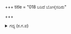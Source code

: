 +++
title = "018 ಬರಿದೆ ಬೋಳೈಸದಿರು"

+++

<details><summary>ಗದ್ಯ (ಕ.ಗ.ಪ) </summary>

18. ಸುಮ್ಮನೆ ಸಮಾಧಾನ ಮಾಡಬೇಡ. ಕಾರ್ಯದ ಹೊರೆ ಏನು ಅದನ್ನು ಹೇಳು. ತೋರಿಕೆಗೆ ಮೆರೆವವರು ನಾವಲ್ಲ. ಮಾತಿನ ಬಡಾಯಿ ಏಕೆ? ತಿಳಿಸು, ಕೇಳುತ್ತೇನೆ ಎಂದು ಶಲ್ಯನು ಹೇಳಲು ಅವನ ಬಿರುನುಡಿಗೆ ಬೆಚ್ಚದೆ ದುರ್ಯೋಧನನು ಅರಿವು ತಪ್ಪದೆ ಬಿನ್ನವಿಸಿದನು.
</details>
